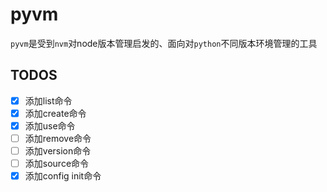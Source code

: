 # pyvm

`pyvm`是受到`nvm`对node版本管理启发的、面向对`python`不同版本环境管理的工具

## TODOS

* [x] 添加list命令
* [x] 添加create命令
* [x] 添加use命令
* [ ] 添加remove命令
* [ ] 添加version命令
* [ ] 添加source命令
* [x] 添加config init命令
